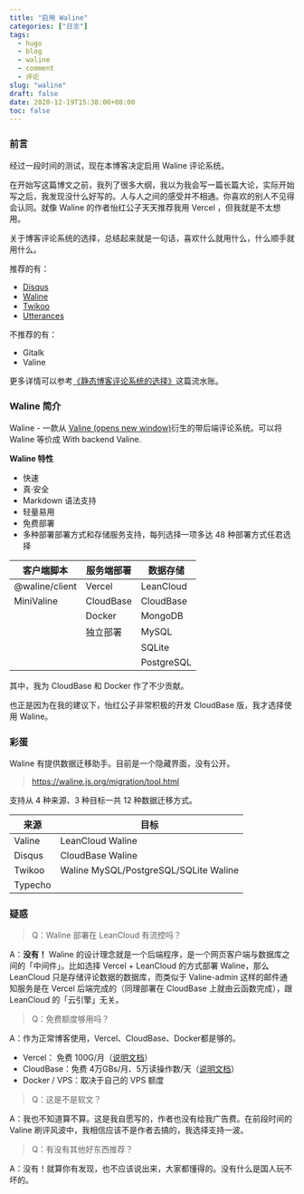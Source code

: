 ```yaml
---
title: "启用 Waline"
categories: ["日志"]
tags: 
  - hugo
  - blog
  - waline
  - comment
  - 评论
slug: "waline"
draft: false
date: 2020-12-19T15:38:00+08:00
toc: false
---
```


### 前言

经过一段时间的测试，现在本博客决定启用 Waline 评论系统。

在开始写这篇博文之前，我列了很多大纲，我以为我会写一篇长篇大论，实际开始写之后，我发现没什么好写的。人与人之间的感受并不相通。你喜欢的别人不见得会认同。就像 Waline 的作者怡红公子天天推荐我用 Vercel ，但我就是不太想用。

关于博客评论系统的选择，总结起来就是一句话，喜欢什么就用什么，什么顺手就用什么。

推荐的有：

- [Disqus](https://disqus.com/)
- [Waline](https://waline.js.org/)
- [Twikoo](https://twikoo.js.org/)
- [Utterances](https://utteranc.es/)

不推荐的有：

- Gitalk
- Valine

更多详情可以参考[《静态博客评论系统的选择》](https://eallion.com/comments/)这篇流水账。

### Waline 简介

Waline - 一款从 [Valine (opens new window)](https://valine.js.org/)衍生的带后端评论系统。可以将 Waline 等价成 With backend Valine.

**Waline 特性**

- 快速
- 真·安全
- Markdown 语法支持
- 轻量易用
- 免费部署
- 多种部署部署方式和存储服务支持，每列选择一项多达 48 种部署方式任君选择

| **客户端脚本** | **服务端部署** | **数据存储** |
| -------------- | -------------- | ------------ |
| @waline/client | Vercel         | LeanCloud    |
| MiniValine     | CloudBase      | CloudBase    |
|                | Docker         | MongoDB      |
|                | 独立部署       | MySQL        |
|                |                | SQLite       |
|                |                | PostgreSQL   |

其中，我为 CloudBase 和 Docker 作了不少贡献。

也正是因为在我的建议下，怡红公子非常积极的开发 CloudBase 版，我才选择使用 Waline。

### 彩蛋

Waline 有提供数据迁移助手。目前是一个隐藏界面，没有公开。

> <https://waline.js.org/migration/tool.html>

支持从 4 种来源、3 种目标一共 12 种数据迁移方式。

| 来源    | 目标                                  |
| ------- | ------------------------------------- |
| Valine  | LeanCloud Waline                      |
| Disqus  | CloudBase Waline                      |
| Twikoo  | Waline MySQL/PostgreSQL/SQLite Waline |
| Typecho |                                       |

### 疑惑

> Q：Waline 部署在 LeanCloud 有流控吗？  

A：**没有！** Waline 的设计理念就是一个后端程序，是一个网页客户端与数据库之间的「中间件」。比如选择 Vercel + LeanCloud 的方式部署 Waline，那么 LeanCloud 只是存储评论数据的数据库，而类似于 Valine-admin 这样的邮件通知服务是在 Vercel 后端完成的（同理部署在 CloudBase 上就由云函数完成），跟 LeanCloud 的「云引擎」无关。

> Q：免费额度够用吗？  

A：作为正常博客使用，Vercel、CloudBase、Docker都是够的。

- Vercel： 免费 100G/月（[说明文档](https://vercel.com/pricing)）
- CloudBase：免费 4万GBs/月、5万读操作数/天（[说明文档](https://cloud.tencent.com/document/product/876/47816)）
- Docker / VPS：取决于自己的 VPS 额度

> Q：这是不是软文？  

A：我也不知道算不算。这是我自愿写的，作者也没有给我广告费。在前段时间的 Valine 刷评风波中，我相信应该不是作者去搞的，我选择支持一波。

> Q：有没有其他好东西推荐？  

A：没有！就算你有发现，也不应该说出来，大家都懂得的。没有什么是国人玩不坏的。